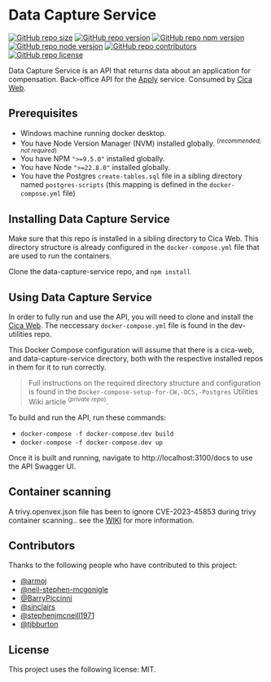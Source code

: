 # Data Capture Service

[![GitHub repo size](https://img.shields.io/github/repo-size/CriminalInjuriesCompensationAuthority/data-capture-service)](https://github.com/CriminalInjuriesCompensationAuthority/data-capture-service)
[![GitHub repo version](https://img.shields.io/github/package-json/v/CriminalInjuriesCompensationAuthority/data-capture-service)](https://github.com/CriminalInjuriesCompensationAuthority/data-capture-service/releases/latest)
[![GitHub repo npm version](https://img.shields.io/badge/npm_version->=9.5.0-blue)](https://github.com/CriminalInjuriesCompensationAuthority/data-capture-service/blob/master/package.json#L5)
[![GitHub repo node version](https://img.shields.io/badge/node_version->=18.16.1-blue)](https://github.com/CriminalInjuriesCompensationAuthority/data-capture-service/blob/master/package.json#L6)
[![GitHub repo contributors](https://img.shields.io/github/contributors/CriminalInjuriesCompensationAuthority/data-capture-service)](https://github.com/CriminalInjuriesCompensationAuthority/data-capture-service/graphs/contributors)
[![GitHub repo license](https://img.shields.io/github/package-json/license/CriminalInjuriesCompensationAuthority/data-capture-service)](https://github.com/CriminalInjuriesCompensationAuthority/data-capture-service/blob/master/LICENSE)

Data Capture Service is an API that returns data about an application for compensation. Back-office API for the [Apply](https://claim-criminal-injuries-compensation.service.justice.gov.uk/apply/) service. Consumed by [Cica Web](https://github.com/CriminalInjuriesCompensationAuthority/cica-web).

## Prerequisites

-   Windows machine running docker desktop.
-   You have Node Version Manager (NVM) installed globally. <sup>(_recommended, not required_)</sup>
-   You have NPM `">=9.5.0"` installed globally.
-   You have Node `">=22.8.0"` installed globally.
-   You have the Postgres `create-tables.sql` file in a sibling directory named `postgres-scripts` (this mapping is defined in the `docker-compose.yml` file)

## Installing Data Capture Service

Make sure that this repo is installed in a sibling directory to Cica Web. This directory structure is already configured in the `docker-compose.yml` file that are used to run the containers.

Clone the data-capture-service repo, and `npm install`

## Using Data Capture Service

In order to fully run and use the API, you will need to clone and install the [Cica Web](https://github.com/CriminalInjuriesCompensationAuthority/cica-web). The neccessary `docker-compose.yml` file is found in the dev-utilities repo.

This Docker Compose configuration will assume that there is a cica-web, and data-capture-service directory, both with the respective installed repos in them for it to run correctly.

> Full instructions on the required directory structure and configuration is found in the `Docker-compose-setup-for-CW,-DCS,-Postgres` Utilities Wiki article <sup>(_private repo_)</sup>.

To build and run the API, run these commands:

-   `docker-compose -f docker-compose.dev build`
-   `docker-compose -f docker-compose.dev up`

Once it is built and running, navigate to http://localhost:3100/docs to use the API Swagger UI.

## Container scanning

A trivy.openvex.json file has been to ignore CVE-2023-45853 during trivy container scanning..
see the [WIKI](https://github.com/CriminalInjuriesCompensationAuthority/q-dev-utilities/wiki/Trivy-scanning-and-vulnerability-management) for more information.

## Contributors

Thanks to the following people who have contributed to this project:

-   [@armoj](https://github.com/armoj)
-   [@neil-stephen-mcgonigle](https://github.com/neil-stephen-mcgonigle)
-   [@BarryPiccinni](https://github.com/BarryPiccinni)
-   [@sinclairs](https://github.com/sinclairs)
-   [@stephenjmcneill1971](https://github.com/stephenjmcneill1971)
-   [@tjbburton](https://github.com/tjbburton)

## License

This project uses the following license: MIT.
